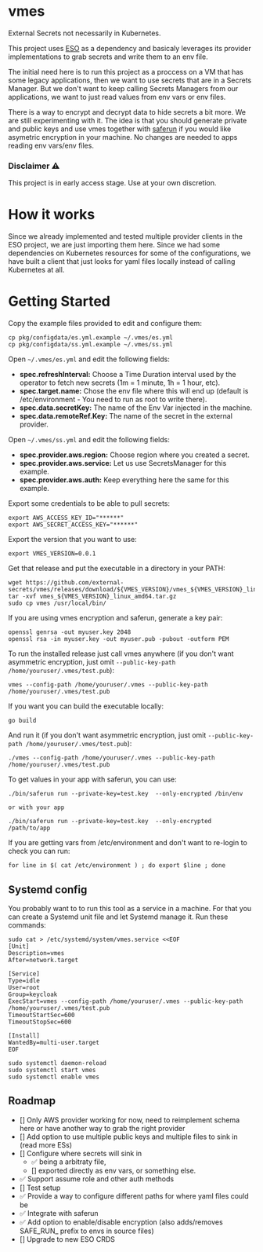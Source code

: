 # vmes

External Secrets not necessarily in Kubernetes.

This project uses [ESO](https://github.com/external-secrets/external-secrets) as a dependency and basicaly leverages its provider implementations to grab secrets and write them to an env file.

The initial need here is to run this project as a proccess on a VM that has some legacy applications, then we want to use secrets that are in a Secrets Manager. But we don't want to keep calling Secrets Managers from our applications, we want to just read values from env vars or env files.

There is a way to encrypt and decrypt data to hide secrets a bit more. We are still experimenting with it. The idea is that you should generate private and public keys and use vmes together with [saferun](https://github.com/ContainerSolutions/saferun) if you would like asymetric encryption in your machine. No changes are needed to apps reading env vars/env files.

### Disclaimer ⚠️

This project is in early access stage. Use at your own discretion.

# How it works

Since we already implemented and tested multiple provider clients in the ESO project, we are just importing them here. Since we had some dependencies on Kubernetes resources for some of the configurations, we have built a client that just looks for yaml files locally instead of calling Kubernetes at all.

# Getting Started

Copy the example files provided to edit and configure them:

```
cp pkg/configdata/es.yml.example ~/.vmes/es.yml
cp pkg/configdata/ss.yml.example ~/.vmes/ss.yml
```

Open `~/.vmes/es.yml` and edit the following fields:

- **spec.refreshInterval:** Choose a Time Duration interval used by the operator to fetch new secrets (1m = 1 minute, 1h = 1 hour, etc).
- **spec.target.name:** Chose the env file where this will end up (default is /etc/environment - You need to run as root to write there).
- **spec.data.secretKey:** The name of the Env Var injected in the machine.
- **spec.data.remoteRef.Key:** The name of the secret in the external provider.

Open `~/.vmes/ss.yml` and edit the following fields:

- **spec.provider.aws.region:** Choose region where you created a secret.
- **spec.provider.aws.service:** Let us use SecretsManager for this example.
- **spec.provider.aws.auth:** Keep everything here the same for this example.


Export some credentials to be able to pull secrets:

```
export AWS_ACCESS_KEY_ID="******"
export AWS_SECRET_ACCESS_KEY="******"
```

Export the version that you want to use:

```
export VMES_VERSION=0.0.1
```

Get that release and put the executable in a directory in your PATH:

```
wget https://github.com/external-secrets/vmes/releases/download/${VMES_VERSION}/vmes_${VMES_VERSION}_linux_amd64.tar.gz
tar -xvf vmes_${VMES_VERSION}_linux_amd64.tar.gz
sudo cp vmes /usr/local/bin/
```

If you are using vmes encryption and saferun, generate a key pair:

```
openssl genrsa -out myuser.key 2048
openssl rsa -in myuser.key -out myuser.pub -pubout -outform PEM
```

To run the installed release just call vmes anywhere (if you don't want asymmetric encryption, just omit `--public-key-path /home/youruser/.vmes/test.pub`):

```
vmes --config-path /home/youruser/.vmes --public-key-path /home/youruser/.vmes/test.pub
```

If you want you can build the executable locally:

```
go build
```

And run it (if you don't want asymmetric encryption, just omit `--public-key-path /home/youruser/.vmes/test.pub`):

```
./vmes --config-path /home/youruser/.vmes --public-key-path /home/youruser/.vmes/test.pub
```

To get values in your app with saferun, you can use:

```
./bin/saferun run --private-key=test.key  --only-encrypted /bin/env

or with your app

./bin/saferun run --private-key=test.key  --only-encrypted /path/to/app
```

If you are getting vars from /etc/environment and don't want to re-login to check you can run:

```
for line in $( cat /etc/environment ) ; do export $line ; done
```

## Systemd config

You probably want to to run this tool as a service in a machine. For that you can create a Systemd unit file and let Systemd manage it. Run these commands:

```
sudo cat > /etc/systemd/system/vmes.service <<EOF
[Unit]
Description=vmes
After=network.target

[Service]
Type=idle
User=root
Group=keycloak
ExecStart=vmes --config-path /home/youruser/.vmes --public-key-path /home/youruser/.vmes/test.pub
TimeoutStartSec=600
TimeoutStopSec=600

[Install]
WantedBy=multi-user.target
EOF

sudo systemctl daemon-reload
sudo systemctl start vmes
sudo systemctl enable vmes
```

## Roadmap

- [] Only AWS provider working for now, need to reimplement schema here or have another way to grab the right provider
- [] Add option to use multiple public keys and multiple files to sink in (read more ESs)
- [] Configure where secrets will sink in
    - ✅ being a arbitraty file, 
    - [] exported directly as env vars, or something else.
- ✅ Support assume role and other auth methods
- [] Test setup
- ✅ Provide a way to configure different paths for where yaml files could be
- ✅ Integrate with saferun
- ✅ Add option to enable/disable encryption (also adds/removes SAFE_RUN_ prefix to envs in source files)
- [] Upgrade to new ESO CRDS
